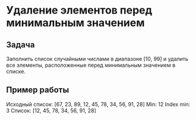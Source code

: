 # Удаление элементов перед минимальным значением

## Задача

Заполнить список случайными числами в диапазоне [10, 99] и удалить все элементы, расположенные перед минимальным значением в списке.

## Пример работы

Исходный список: [67, 23, 89, 12, 45, 78, 34, 56, 91, 28]
Min: 12
Index min: 3
Список: [12, 45, 78, 34, 56, 91, 28]
